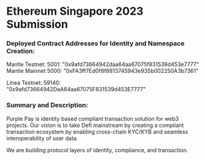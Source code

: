 # Ethereum Singapore 2023 Submission

### Deployed Contract Addresses for Identity and Namespace Creation:

Mantle Testnet: 5001: "0x9afd73664942daa64aa67075f831539d453e7777"
Mantle Mainnet 5000: "0xFA3ff7Ed0f8f8813745943e935b002250A3b7361"

Linea Testnet: 59140: "0x9afd73664942DaA64aa67075F831539d453E7777"

### Summary and Description:
Purple Pay is identity based compliant transaction solution for web3 projects. Our vision is to take Defi mainstream by creating a compliant transaction ecosystem by enabling cross-chain KYC/KYB and seamless interoperability of user data.

We are building protocol layers of identity, compliance, and transaction.
